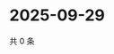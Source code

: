 # 2025-09-29

共 0 条

<!-- BEGIN ZHIHUQUESTIONS -->
<!-- 最后更新时间 Mon Sep 29 2025 05:08:59 GMT+0800 (China Standard Time) -->

<!-- END ZHIHUQUESTIONS -->
